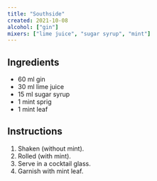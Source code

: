 ```yaml
---
title: "Southside"
created: 2021-10-08
alcohol: ["gin"]
mixers: ["lime juice", "sugar syrup", "mint"]
---
```


## Ingredients

- 60 ml gin
- 30 ml lime juice
- 15 ml sugar syrup
- 1 mint sprig
- 1 mint leaf

## Instructions

1. Shaken (without mint).
2. Rolled (with mint).
3. Serve in a cocktail glass.
4. Garnish with mint leaf.
